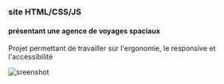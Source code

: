 ### site HTML/CSS/JS
#### présentant une agence de voyages spaciaux
Projet permettant de travailler sur l'ergonomie, le responsive et l'accessibilité

![sreenshot](screenshot.gif)